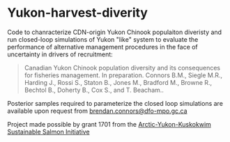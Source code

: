 # Yukon-harvest-diverity
Code to chanracterize CDN-origin Yukon Chinook populaiton diveristy and run closed-loop simulations of Yukon "like" system to evaluate the performance of alternative management procedures in the face of uncertainty in drivers of recruitment:

>Canadian Yukon Chinook population diversity and its consequences for fisheries management. In preparation. Connors B.M., Siegle M.R., Harding J., Rossi S., Staton B., Jones M., Bradford M., Browne R., Bechtol B., Doherty B., Cox S., and T. Beacham..

Posterior samples required to parameterize the closed loop simulations are available upon request from brendan.connors@dfo-mpo.gc.ca 

Project made possible by grant 1701 from the [Arctic-Yukon-Kuskokwim Sustainable Salmon Initiative](https://www.aykssi.org/)
